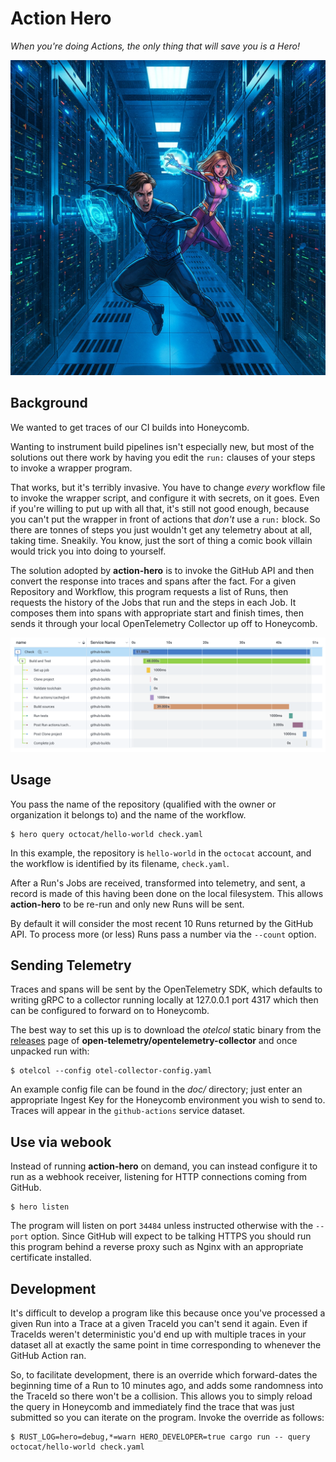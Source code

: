 # Action Hero

_When you're doing Actions, the only thing that will save you is a Hero!_

![Two superheros in a datacenter weaving magical spells](doc/ActionHerosInDatacenter.jpg)

## Background

We wanted to get traces of our CI builds into Honeycomb.

Wanting to instrument build pipelines isn't especially new, but most of the
solutions out there work by having you edit the `run:` clauses of your steps
to invoke a wrapper program.

That works, but it's terribly invasive. You have to change _every_ workflow
file to invoke the wrapper script, and configure it with secrets, on it goes.
Even if you're willing to put up with all that, it's still not good enough,
because you can't put the wrapper in front of actions that _don't_ use a
`run:` block. So there are tonnes of steps you just wouldn't get any telemetry
about at all, taking time. Sneakily. You know, just the sort of thing a comic
book villain would trick you into doing to yourself.

The solution adopted by **action-hero** is to invoke the GitHub API and then
convert the response into traces and spans after the fact. For a given
Repository and Workflow, this program requests a list of Runs, then requests
the history of the Jobs that run and the steps in each Job. It composes them
into spans with appropriate start and finish times, then sends it through your
local OpenTelemetry Collector up off to Honeycomb.

![Example Trace](doc/TraceExample.png)

## Usage

You pass the name of the repository (qualified with the owner or organization
it belongs to) and the name of the workflow.

```
$ hero query octocat/hello-world check.yaml
```

In this example, the repository is `hello-world` in the `octocat` account, and
the workflow is identified by its filename, `check.yaml`.

After a Run's Jobs are received, transformed into telemetry, and sent, a
record is made of this having been done on the local filesystem. This allows
**action-hero** to be re-run and only new Runs will be sent.

By default it will consider the most recent 10 Runs returned by the GitHub
API. To process more (or less) Runs pass a number via the `--count` option.

## Sending Telemetry

Traces and spans will be sent by the OpenTelemetry SDK, which defaults to
writing gRPC to a collector running locally at 127.0.0.1 port 4317 which then
can be configured to forward on to Honeycomb.

The best way to set this up is to download the _otelcol_ static binary from
the
[releases](https://github.com/open-telemetry/opentelemetry-collector/releases)
page of **open-telemetry/opentelemetry-collector** and once unpacked run with:

```
$ otelcol --config otel-collector-config.yaml
```

An example config file can be found in the _doc/_ directory; just enter an
appropriate Ingest Key for the Honeycomb environment you wish to send to.
Traces will appear in the `github-actions` service dataset.

## Use via webook

Instead of running **action-hero** on demand, you can instead configure it to
run as a webhook receiver, listening for HTTP connections coming from GitHub.


```
$ hero listen
```

The program will listen on port `34484` unless instructed otherwise with the
`--port` option. Since GitHub will expect to be talking HTTPS you should run
this program behind a reverse proxy such as Nginx with an appropriate
certificate installed.

## Development

It's difficult to develop a program like this because once you've processed a
given Run into a Trace at a given TraceId you can't send it again. Even if
TraceIds weren't deterministic you'd end up with multiple traces in your
dataset all at exactly the same point in time corresponding to whenever the
GitHub Action ran.

So, to facilitate development, there is an override which forward-dates the
beginning time of a Run to 10 minutes ago, and adds some randomness into the
TraceId so there won't be a collision. This allows you to simply reload the
query in Honeycomb and immediately find the trace that was just submitted so
you can iterate on the program. Invoke the override as follows:

```
$ RUST_LOG=hero=debug,*=warn HERO_DEVELOPER=true cargo run -- query octocat/hello-world check.yaml
```
